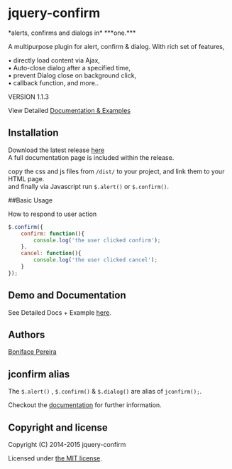 <h1>jquery-confirm </h1>
*alerts, confirms and dialogs in* ***one.***

A multipurpose plugin for alert, confirm & dialog.
With rich set of features,

&bull; directly load content via Ajax, <br>
&bull; Auto-close dialog after a specified time, <br>
&bull; prevent Dialog close on background click, <br>
&bull; callback function, and more..

VERSION 1.1.3

View Detailed [Documentation & Examples](http://craftpip.github.io/jquery-confirm)

## Installation

Download the latest release [here](https://github.com/craftpip/jquery-confirm/archive/master.zip)<br>
A full documentation page is included within the release.

copy the css and js files from `/dist/` to your project, and link them to your HTML page.<br>
and finally via Javascript run `$.alert()` or `$.confirm()`.

##Basic Usage

How to respond to user action
```js
$.confirm({
	confirm: function(){
		console.log('the user clicked confirm');
	},
	cancel: function(){
		console.log('the user clicked cancel');
	}
});
```

## Demo and Documentation

See Detailed Docs + Example [here](http://craftpip.github.io/jquery-confirm).

## Authors

[Boniface Pereira](https://github.com/craftpip)

## jconfirm alias

The `$.alert()` , `$.confirm()` & `$.dialog()` are alias of `jconfirm();`.

Checkout the [documentation](http://craftpip.github.io/jquery-confirm) for further information.

## Copyright and license

Copyright (C) 2014-2015 jquery-confirm

Licensed under [the MIT license](LICENSE).
